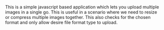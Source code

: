 This is a simple javascript based application which lets you upload multiple images in a single go. 
This is useful in a scenario where we need to resize or compress multiple images together.
This also checks for the chosen format and only allow desire file format type to upload.
